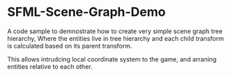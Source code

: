 # SFML-Scene-Graph-Demo

A code sample to demnostrate how to create very simple scene graph tree hierarchy, Where the entities live in tree hierarchy and each child transform is calculated based on its parent transform.

This allows intrudcing local coordinate system to the game, and arraning entities relative to each other. 
